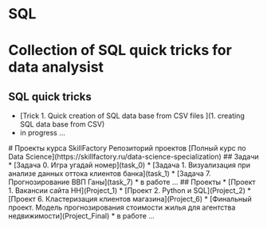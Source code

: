 # SQL

# Collection of SQL quick tricks for data analysist


## SQL quick tricks
* [Trick 1. Quick creation of SQL data base from  CSV files ](1. creating SQL data base from CSV)
* in progress ...





<!-->
# Проекты курса SkillFactory
Репозиторий проектов [Полный курс по Data Science](https://skillfactory.ru/data-science-specialization)

## Задачи
* [Задача 0. Игра угадай номер](task_0)
* [Задача 1. Визуализация при анализе данных оттока клиентов банка](task_1)
* [Задача 7. Прогнозирование ВВП Ганы](task_7)
* в работе ...

## Проекты
* [Проект 1. Вакансии сайта HH](Project_1)
* [Проект 2. Python и SQL](Project_2)
* [Проект 6. Кластеризация клиентов магазина](Project_6)
* [Финальный проект. Модель прогнозирования стоимости жилья для агентства недвижимости](Project_Final)
* в работе ...